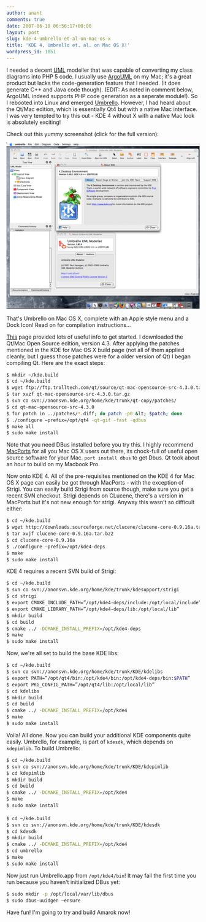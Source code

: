 ```yaml
---
author: anant
comments: true
date: 2007-06-10 06:56:17+00:00
layout: post
slug: kde-4-umbrello-et-al-on-mac-os-x
title: 'KDE 4, Umbrello et. al. on Mac OS X!'
wordpress_id: 1051
---
```


I needed a decent [UML](http://replay.waybackmachine.org/20070713072718/http://en.wikipedia.org/wiki/UML) modeller that was capable of converting my class diagrams into PHP 5 code. I usually use [ArgoUML](http://replay.waybackmachine.org/20070713072718/http://argouml.tigris.org/) on my Mac; it's a great product but lacks the code-generation feature that I needed. (It does generate C++ and Java code though). (EDIT: As noted in comment below, ArgoUML indeed supports PHP code generation as a seperate module!). So I rebooted into Linux and emerged [Umbrello](http://replay.waybackmachine.org/20070713072718/http://uml.sourceforge.net/). However, I had heard about the Qt/Mac edition, which is essentially Qt4 but with a native Mac interface. I was very tempted to try this out - KDE 4 without X with a native Mac look is absolutely exciting!

Check out this yummy screenshot (click for the full version):

![Umbrello on Mac](/images/2007/umbrello-mac.png)

That's Umbrello on Mac OS X, complete with an Apple style menu and a Dock Icon! Read on for compilation instructions…

[This](http://replay.waybackmachine.org/20070713072718/http://techbase.kde.org/Getting_Started/Build/KDE4/Mac_OS_X) page provided lots of useful info to get started. I downloaded the Qt/Mac Open Source edition, version 4.3. After applying the patches mentioned in the KDE for Mac OS X build page (not all of them applied cleanly, but I guess those patches were for a older version of Qt) I began compiling Qt. Here are the exact steps:

``` bash
$ mkdir ~/kde.build
$ cd ~/kde.build
$ wget ftp://ftp.trolltech.com/qt/source/qt-mac-opensource-src-4.3.0.tar.gz
$ tar xvzf qt-mac-opensource-src-4.3.0.tar.gz
$ svn co svn://anonsvn.kde.org/home/kde/trunk/qt-copy/patches/
$ cd qt-mac-opensource-src-4.3.0
$ for patch in ../patches/*.diff; do patch -p0 &lt; $patch; done
$ ./configure –prefix=/opt/qt4 -qt-gif -fast -qdbus
$ make all
$ sudo make install
```

Note that you need DBus installed before you try this. I highly recommend [MacPorts](http://replay.waybackmachine.org/20070713072718/http://www.macports.org/) for all you Mac OS X users out there, its chock-full of useful open source software for your Mac. `port install dbus` to get Dbus. Qt took about an hour to build on my Macbook Pro.

Now onto KDE 4. All of the pre-requisites mentioned on the KDE 4 for Mac OS X page can easily be got through MacPorts - with the exception of Strigi. You can easily build Strigi from source though, make sure you get a recent SVN checkout. Strigi depends on CLucene, there's a version in MacPorts but it's not new enough for strigi. Anyway this wasn't so difficult either:

``` bash
$ cd ~/kde.build
$ wget http://downloads.sourceforge.net/clucene/clucene-core-0.9.16a.tar.bz2
$ tar xvjf clucene-core-0.9.16a.tar.bz2
$ cd clucene-core-0.9.16a
$ ./configure –prefix=/opt/kde4-deps
$ make
$ sudo make install
```

KDE 4 requires a recent SVN build of Strigi:

``` bash
$ cd ~/kde.build
$ svn co svn://anonsvn.kde.org/home/kde/trunk/kdesupport/strigi
$ cd strigi
$ export CMAKE_INCLUDE_PATH=”/opt/kde4-deps/include:/opt/local/include”
$ export CMAKE_LIBRARY_PATH=”/opt/kde4-deps/lib:/opt/local/lib”
$ mkdir build
$ cd build
$ cmake ../ -DCMAKE_INSTALL_PREFIX=/opt/kde4-deps
$ make
$ sudo make install
```

Now, we're all set to build the base KDE libs:

``` bash
$ cd ~/kde.build
$ svn co svn://anonsvn.kde.org/home/kde/trunk/KDE/kdelibs
$ export PATH=”/opt/qt4/bin:/opt/kde4/bin:/opt/kde4-deps/bin:$PATH”
$ export PKG_CONFIG_PATH=”/opt/qt4/lib:/opt/local/lib”
$ cd kdelibs
$ mkdir build
$ cd build
$ cmake ../ -DCMAKE_INSTALL_PREFIX=/opt/kde4
$ make
$ sudo make install
```

Voila! All done. Now you can build your additional KDE components quite easily. Umbrello, for example, is part of `kdesdk`, which depends on `kdepimlib`. To build Umbrello:

``` bash
$ cd ~/kde.build
$ svn co svn://anonsvn.kde.org/home/kde/trunk/KDE/kdepimlib
$ cd kdepimlib
$ mkdir build
$ cd build
$ cmake ../ -DCMAKE_INSTALL_PREFIX=/opt/kde4
$ make
$ sudo make install

$ cd ~/kde.build
$ svn co svn://anonsvn.kde.org/home/kde/trunk/KDE/kdesdk
$ cd kdesdk
$ mkdir build
$ cmake ../ -DCMAKE_INSTALL_PREFIX=/opt/kde4
$ cd umbrello
$ make
$ sudo make install
```

Now just run Umbrello.app from `/opt/kde4/bin`! It may fail the first time you run because you haven't initialized DBus yet:

``` bash
$ sudo mkdir -p /opt/local/var/lib/dbus
$ sudo dbus-uuidgen –ensure
```

Have fun! I'm going to try and build Amarok now!
